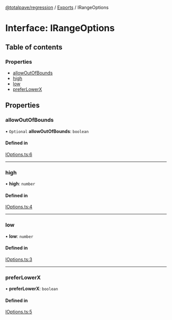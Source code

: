 [@totalpave/regression](../README.md) / [Exports](../modules.md) / IRangeOptions

# Interface: IRangeOptions

## Table of contents

### Properties

- [allowOutOfBounds](IRangeOptions.md#allowoutofbounds)
- [high](IRangeOptions.md#high)
- [low](IRangeOptions.md#low)
- [preferLowerX](IRangeOptions.md#preferlowerx)

## Properties

### allowOutOfBounds

• `Optional` **allowOutOfBounds**: `boolean`

#### Defined in

[IOptions.ts:6](https://github.com/totalpave/regression-js/blob/de5670c/src/IOptions.ts#L6)

___

### high

• **high**: `number`

#### Defined in

[IOptions.ts:4](https://github.com/totalpave/regression-js/blob/de5670c/src/IOptions.ts#L4)

___

### low

• **low**: `number`

#### Defined in

[IOptions.ts:3](https://github.com/totalpave/regression-js/blob/de5670c/src/IOptions.ts#L3)

___

### preferLowerX

• **preferLowerX**: `boolean`

#### Defined in

[IOptions.ts:5](https://github.com/totalpave/regression-js/blob/de5670c/src/IOptions.ts#L5)
